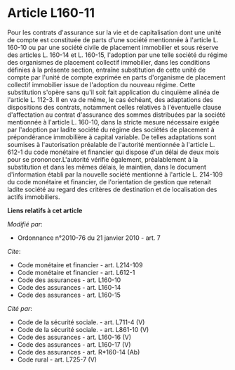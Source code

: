 # Article L160-11

Pour les contrats d'assurance sur la vie et de capitalisation dont une unité de compte est constituée de parts d'une société
mentionnée à l'article L. 160-10 ou par une société civile de placement immobilier et sous réserve des articles L. 160-14 et
L. 160-15, l'adoption par une telle société du régime des organismes de placement collectif immobilier, dans les conditions
définies à la présente section, entraîne substitution de cette unité de compte par l'unité de compte exprimée en parts
d'organisme de placement collectif immobilier issue de l'adoption du nouveau régime. Cette substitution s'opère sans qu'il
soit fait application du cinquième alinéa de l'article L. 112-3. Il en va de même, le cas échéant, des adaptations des
dispositions des contrats, notamment celles relatives à l'éventuelle clause d'affectation au contrat d'assurance des sommes
distribuées par la société mentionnée à l'article L. 160-10, dans la stricte mesure nécessaire exigée par l'adoption par
ladite société du régime des sociétés de placement à prépondérance immobilière à capital variable. De telles adaptations sont
soumises à l'autorisation préalable de l'autorité mentionnée à l'article L. 612-1 du code monétaire et financier qui dispose
d'un délai de deux mois pour se prononcer.L'autorité vérifie également, préalablement à la substitution et dans les mêmes
délais, le maintien, dans le document d'information établi par la nouvelle société mentionné à l'article L. 214-109 du code
monétaire et financier, de l'orientation de gestion que retenait ladite société au regard des critères de destination et de
localisation des actifs immobiliers.

**Liens relatifs à cet article**

_Modifié par_:

  - Ordonnance n°2010-76 du 21 janvier 2010 - art. 7

_Cite_:

  - Code monétaire et financier - art. L214-109
  - Code monétaire et financier - art. L612-1
  - Code des assurances - art. L160-10
  - Code des assurances - art. L160-14
  - Code des assurances - art. L160-15

_Cité par_:

  - Code de la sécurité sociale. - art. L711-4 (V)
  - Code de la sécurité sociale. - art. L861-10 (V)
  - Code des assurances - art. L160-16 (V)
  - Code des assurances - art. L160-17 (V)
  - Code des assurances - art. R*160-14 (Ab)
  - Code rural - art. L725-7 (V)
